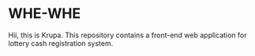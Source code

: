 # WHE-WHE
Hii, this is Krupa. This repository contains a front-end web application for lottery cash registration system.
